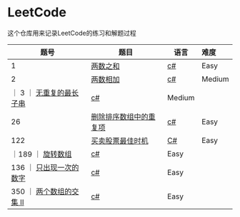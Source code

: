# LeetCode

这个仓库用来记录LeetCode的练习和解题过程



| 题号 | 题目 | 语言 | 难度 |
| ---- | ---- | ---- | :--- |
| 1    |   [两数之和](https://leetcode-cn.com/problems/two-sum/)   |  [c#](./two-sum.cs)    |  Easy    |
| 2     |  [两数相加](https://leetcode-cn.com/problems/add-two-numbers/)    |  [c#](./add-two-numbers.cs)     |  Medium    |
｜ 3   ｜ [无重复的最长子串](https://leetcode-cn.com/problems/longest-substring-without-repeating-characters/)  | [c#](./longest-substring-without-repeating-characters.cs) | Medium |
| 26    | [删除排序数组中的重复项](https://leetcode-cn.com/problems/remove-duplicates-from-sorted-array/) | [c#](./remove-duplicates-from-sorted-array.cs) | Easy |
| 122   | [买卖股票最佳时机](https://leetcode-cn.com/problems/best-time-to-buy-and-sell-stock-ii/) | [C#](./122-best-time-to-buy-and-sell-stock-ii.cs) | Easy |
｜189 ｜ [旋转数组](https://leetcode-cn.com/problems/rotate-array/) | [c#](./189-rotate-array.md) | Easy |
| 136 ｜ [只出现一次的数字](https://leetcode-cn.com/problems/single-number/) | [c#](./136-single-number.md) | Easy |
| 350 ｜ [两个数组的交集 II](https://leetcode-cn.com/problems/intersection-of-two-arrays-ii/) | [c#](./350-intersection-of-two-arrays-ii.md) | Easy |